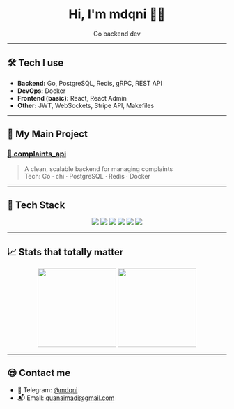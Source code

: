 <h1 align="center">Hi, I'm mdqni 👨‍💻</h1>
<p align="center">Go backend dev</p>

---

## 🛠️ Tech I use

- **Backend:** Go, PostgreSQL, Redis, gRPC, REST API
- **DevOps:** Docker
- **Frontend (basic):** React, React Admin
- **Other:** JWT, WebSockets, Stripe API, Makefiles

---

## 🚀 My Main Project

### [📣 complaints_api](https://github.com/mdqni/complaints_api)
> A clean, scalable backend for managing complaints  
> Tech: Go · chi · PostgreSQL · Redis · Docker

---

## 🧰 Tech Stack

<p align="center">
  <img src="https://img.shields.io/badge/Go-%2300ADD8.svg?style=for-the-badge&logo=go&logoColor=white" />
  <img src="https://img.shields.io/badge/PostgreSQL-%23336791.svg?style=for-the-badge&logo=postgresql&logoColor=white" />
  <img src="https://img.shields.io/badge/gRPC-%230674C1.svg?style=for-the-badge&logo=grpc&logoColor=white" />
  <img src="https://img.shields.io/badge/Redis-%23DC382D.svg?style=for-the-badge&logo=redis&logoColor=white" />
  <img src="https://img.shields.io/badge/Docker-%232496ED.svg?style=for-the-badge&logo=docker&logoColor=white" />
  <img src="https://img.shields.io/badge/GitHub_Actions-%232671E5.svg?style=for-the-badge&logo=github-actions&logoColor=white" />
</p>

---

## 📈 Stats that totally matter

<p align="center">
  <img src="https://github-readme-stats.vercel.app/api?username=mdqni&show_icons=true&theme=radical" height="180" />
  <img src="https://github-readme-stats.vercel.app/api/top-langs/?username=mdqni&layout=compact&theme=radical" height="180"/>
</p>

---

## 😎 Contact me

- 💬 Telegram: [@mdqni](https://t.me/mdqni)
- 📬 Email: quanaimadi@gmail.com
